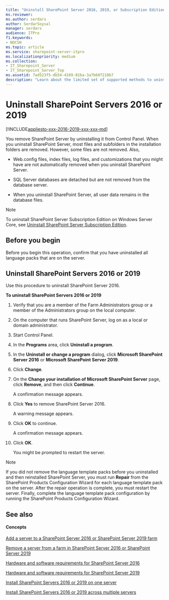 ```yaml
---
title: "Uninstall SharePoint Server 2016, 2019, or Subscription Edition"
ms.reviewer: 
ms.author: serdars
author: SerdarSoysal
manager: serdars
audience: ITPro
f1.keywords:
- NOCSH
ms.topic: article
ms.service: sharepoint-server-itpro
ms.localizationpriority: medium
ms.collection:
- IT_Sharepoint_Server
- IT_Sharepoint_Server_Top
ms.assetid: 7ad523f5-db54-4169-81ba-3a7b60f218b7
description: "Learn about the limited set of supported methods to uninstall SharePoint Server."
---
```


# Uninstall SharePoint Servers 2016 or 2019

[!INCLUDE[appliesto-xxx-2016-2019-xxx-xxx-md](../includes/appliesto-xxx-2016-2019-xxx-xxx-md.md)]
  
You remove SharePoint Server by uninstalling it from Control Panel. When you uninstall SharePoint Server, most files and subfolders in the installation folders are removed. However, some files are not removed. Also, 
  
- Web.config files, index files, log files, and customizations that you might have are not automatically removed when you uninstall SharePoint Server.
    
- SQL Server databases are detached but are not removed from the database server.
    
- When you uninstall SharePoint Server, all user data remains in the database files.

> [!NOTE]
>  To uninstall SharePoint Server Subscription Edition on Windows Server Core, see [Uninstall SharePoint Server Subscription Edition](/sharepoint/install/uninstall-for-sharepoint-server-subscription-edition).
    
## Before you begin
<a name="begin"> </a>

Before you begin this operation, confirm that you have uninstalled all language packs that are on the server.
  
## Uninstall SharePoint Servers 2016 or 2019

Use this procedure to uninstall SharePoint Server 2016.
  
**To uninstall SharePoint Servers 2016 or 2019**
  
1. Verify that you are a member of the Farm Administrators group or a member of the Administrators group on the local computer.
    
2. On the computer that runs SharePoint Server, log on as a local or domain administrator.
    
3. Start Control Panel.

4. In the **Programs** area, click **Uninstall a program**.
    
5. In the **Uninstall or change a program** dialog, click **Microsoft SharePoint Server 2016** or **Microsoft SharePoint Server 2019**.
    
6. Click **Change**.
    
7. On the **Change your installation of Microsoft SharePoint Server** page, click **Remove**, and then click **Continue**.
    
    A confirmation message appears.
    
8. Click **Yes** to remove SharePoint Server 2016. 
    
    A warning message appears.
    
9. Click **OK** to continue. 
    
    A confirmation message appears.
    
10. Click **OK**.
    
    You might be prompted to restart the server.
    
> [!NOTE]
> If you did not remove the language template packs before you uninstalled and then reinstalled SharePoint Server, you must run **Repair** from the SharePoint Products Configuration Wizard for each language template pack on the server. After the repair operation is complete, you must restart the server. Finally, complete the language template pack configuration by running the SharePoint Products Configuration Wizard. 
  
## See also


#### Concepts

[Add a server to a SharePoint Server 2016 or SharePoint Server 2019 farm](../install/add-a-server-to-a-sharepoint-server-2016-farm.md)
  
[Remove a server from a farm in SharePoint Server 2016 or SharePoint Server 2019](remove-a-server-from-a-farm-in-sharepoint-server-2016.md)
  
[Hardware and software requirements for SharePoint Server 2016](../install/hardware-and-software-requirements.md)

[Hardware and software requirements for SharePoint Server 2019](../install/hardware-and-software-requirements-2019.md)
  
[Install SharePoint Servers 2016 or 2019 on one server](../install/install-sharepoint-server-2016-on-one-server.md)
  
[Install SharePoint Servers 2016 or 2019 across multiple servers](../install/install-sharepoint-server-2016-across-multiple-servers.md)

